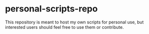 # personal-scripts-repo

This repository is meant to host my own scripts for personal use,
but interested users should feel free to use them or contribute.
